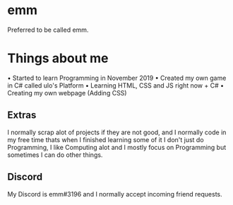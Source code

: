 # emm
Preferred to be called emm.

# Things about me
• Started to learn Programming in November 2019
• Created my own game in C# called ulo's Platform
• Learning HTML, CSS and JS right now + C#
• Creating my own webpage (Adding CSS)

## Extras
I normally scrap alot of projects if they are not good, and I normally code in my free time thats when I finished learning some of it
I don't just do Programming, I like Computing alot and I mostly focus on Programming but sometimes I can do other things.

## Discord 
My Discord is emm#3196 and I normally accept incoming friend requests. 
